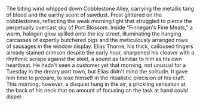 The biting wind whipped down Cobblestone Alley, carrying the metallic tang of blood and the earthy scent of sawdust.  Frost glittered on the cobblestones, reflecting the weak morning light that struggled to pierce the perpetually overcast sky of Port Blossom.  Inside "Finnegan's Fine Meats," a warm, halogen glow spilled onto the icy street, illuminating the hanging carcasses of expertly butchered pigs and the meticulously arranged rows of sausages in the window display.  Elias Thorne, his thick, calloused fingers already stained crimson despite the early hour, sharpened his cleaver with a rhythmic scrape against the steel, a sound as familiar to him as his own heartbeat.  He hadn't seen a customer yet that morning, not unusual for a Tuesday in the dreary port town, but Elias didn't mind the solitude.  It gave him time to prepare, to lose himself in the ritualistic precision of his craft.  This morning, however, a disquiet hung in the air, a prickling sensation at the back of his neck that no amount of focusing on the task at hand could dispel.

